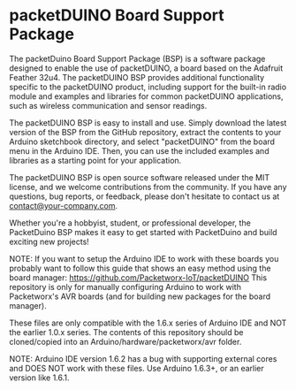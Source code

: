 # packetDUINO Board Support Package

The packetDuino Board Support Package (BSP) is a software package designed to enable the use of packetDUINO, a board based on the Adafruit Feather 32u4. The packetDUINO BSP provides additional functionality specific to the packetDUINO product, including support for the built-in radio module and examples and libraries for common packetDUINO applications, such as wireless communication and sensor readings.

The packetDUINO BSP is easy to install and use. Simply download the latest version of the BSP from the GitHub repository, extract the contents to your Arduino sketchbook directory, and select "packetDUINO" from the board menu in the Arduino IDE. Then, you can use the included examples and libraries as a starting point for your application.

The packetDUINO BSP is open source software released under the MIT license, and we welcome contributions from the community. If you have any questions, bug reports, or feedback, please don't hesitate to contact us at contact@your-company.com.

Whether you're a hobbyist, student, or professional developer, the PacketDuino BSP makes it easy to get started with PacketDuino and build exciting new projects!

NOTE: If you want to setup the Arduino IDE to work with these boards you probably
want to follow this guide that shows an easy method using the board manager:
https://github.com/Packetworx-IoT/packetDUINO This repository is
only for manually configuring Arduino to work with Packetworx's AVR boards (and for
building new packages for the board manager).

These files are only compatible with the 1.6.x series of Arduino IDE and NOT the
earlier 1.0.x series.  The contents of this repository should be cloned/copied
into an Arduino/hardware/packetworx/avr folder.

NOTE: Arduino IDE version 1.6.2 has a bug with supporting external cores and
DOES NOT work with these files.  Use Arduino 1.6.3+, or an earlier version like
1.6.1.
